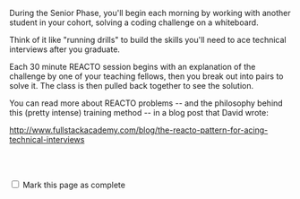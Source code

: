 During the Senior Phase, you'll begin each morning by working with another student in your cohort, solving a coding challenge on a whiteboard.  

Think of it like "running drills" to build the skills you'll need to ace technical interviews after you graduate.  

Each 30 minute REACTO session begins with an explanation of the challenge by one of your teaching fellows, then you break out into pairs to solve it.  The class is then pulled back together to see the solution.

You can read more about REACTO problems -- and the philosophy behind this (pretty intense) training method -- in a blog post that David wrote: 

http://www.fullstackacademy.com/blog/the-reacto-pattern-for-acing-technical-interviews


<br><br>

<script>
$(document).ready(function () {
  var actionId = angular.element('#checks').scope().action._id;
  function _getCheck (n) {
    var stored = localStorage.getItem(actionId + '_checkmark_' + n);
    if (!stored) return false;
    return stored == 'complete' ? true : false;
  }
  function _setCheck (n, bool) {
    var toStore;
    if (bool) toStore = 'complete';
    else toStore = 'incomplete';
    localStorage.setItem(actionId + '_checkmark_' + n, toStore);
  }
  $('[type="checkbox"]')
  .each(function (idx, elem) {
    var $elem = $(elem);
    $elem.prop('checked', _getCheck(idx));
    $elem.on('change', function () {
      _setCheck(idx, $elem.prop('checked'));
    });
  });
});
</script>

<p id="checks" class="list-reset career-success-checkbox">
  <div>
    <input type="checkbox">
    <span>Mark this page as complete</span>
  </div>
</p>